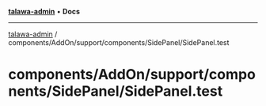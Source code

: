 [**talawa-admin**](../../../../../../README.md) • **Docs**

***

[talawa-admin](../../../../../../modules.md) / components/AddOn/support/components/SidePanel/SidePanel.test

# components/AddOn/support/components/SidePanel/SidePanel.test
